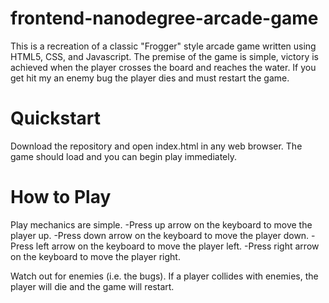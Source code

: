 frontend-nanodegree-arcade-game
===============================

This is a recreation of a classic "Frogger" style arcade game written using HTML5, CSS, and Javascript.  The premise of the game is simple, victory is achieved when the player crosses the board and reaches the water.  If you get hit my an enemy bug the player dies and must restart the game.

# Quickstart

Download the repository and open index.html in any web browser.  The game should load and you can begin play immediately.

# How to Play

Play mechanics are simple.
  -Press up arrow on the keyboard to move the player up.
  -Press down arrow on the keyboard to move the player down.
  -Press left arrow on the keyboard to move the player left.
  -Press right arrow on the keyboard to move the player right.
 
 Watch out for enemies (i.e. the bugs).  If a player collides with enemies, the player will die and the game will restart.
